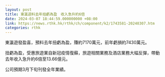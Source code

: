 ```yaml
---
layout: post
title: 東瀛遊料去年扭虧為盈　收入急升約6倍
date: 2024-03-07 18:44:59.000000000 +08:00
link: https://news.rthk.hk/rthk/ch/component/k2/1743581-20240307.htm
categories: rthk
---
```


東瀛遊發盈喜，預料去年扭虧為盈，賺約7170萬元，前年虧損約7430萬元。

扭虧為盈，受惠旅遊業自新冠疫情復蘇，旅遊相關業務及酒店業務大幅反彈，帶動去年收入急升約6倍至13.66億元。

公司預期3月下旬刊發全年業績。
